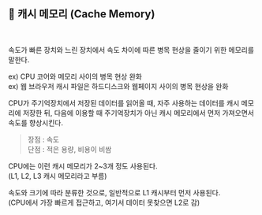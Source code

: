 ## 🍳 캐시 메모리 (Cache Memory)

<br>

속도가 빠른 장치와 느린 장치에서 속도 차이에 따른 병목 현상을 줄이기 위한 메모리를 말한다.      

ex) CPU 코어와 메모리 사이의 병목 현상 완화        
ex) 웹 브라우저 캐시 파일은 하드디스크와 웹페이지 사이의 병목 현상을 완화   

CPU가 주기억장치에서 저장된 데이터를 읽어올 때, 자주 사용하는 데이터를 캐시 메모리에 저장한 뒤, 다음에 이용할 때 주기억장치가 아닌 캐시 메모리에서 먼저 가져오면서 속도를 향상시킨다.       

> 장점 : 속도     
> 단점 : 적은 용량, 비용이 비쌈

CPU에는 이런 캐시 메모리가 2~3개 정도 사용된다.     
(L1, L2, L3 캐시 메모리라고 부름)       

속도와 크기에 따라 분류한 것으로, 일반적으로 L1 캐시부터 먼저 사용된다.     
(CPU에서 가장 빠르게 접근하고, 여기서 데이터 못찾으면 L2로 감)
